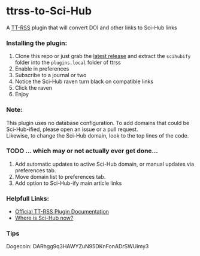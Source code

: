 # ttrss-to-Sci-Hub
A [TT-RSS](https://tt-rss.org/) plugin that will convert DOI and other links to Sci-Hub links

### Installing the plugin:
1. Clone this repo or just grab the [latest release](https://github.com/joshp23/ttrss-to-sci-hub/releases/latest) and extract the `scihubify` folder into the `plugins.local` folder of ttrss
2. Enable in preferences
3. Subscribe to a journal or two
4. Notice the Sci-Hub raven turn black on compatible links
5. Click the raven
6. Enjoy

### Note:
This plugin uses no database configuration. To add domains that could be Sci-Hub-ified, please open an issue or a pull request.  
Likewise, to change the Sci-Hub domain, look to the top lines of the code.

### TODO ... which may or not actually ever get done...
1. Add automatic updates to active Sci-Hub domain, or manual updates via preferences tab.
2. Move domain list to preferences tab.
3. Add option to Sci-Hub-ify main article links

### Helpfull Links:
* [Official TT-RSS Plugin Documentation](https://tt-rss.org/gitlab/fox/tt-rss/wikis/Plugins)
* [Where is Sci-Hub now?](https://whereisscihub.now.sh/)

### Tips
Dogecoin: DARhgg9q3HAWYZuN95DKnFonADrSWUimy3
